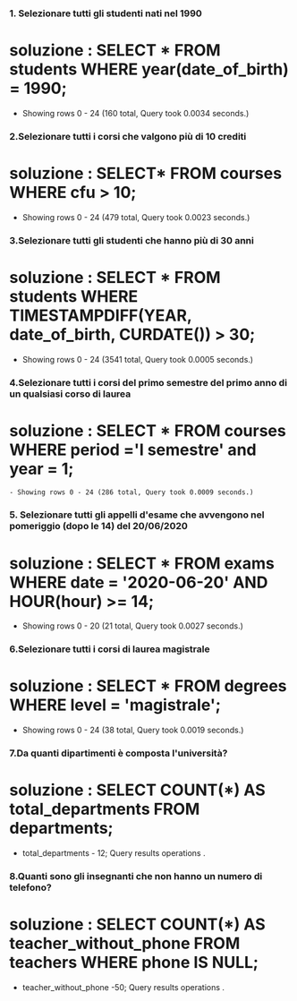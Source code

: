 ### 1. Selezionare tutti gli studenti nati nel 1990 
 # soluzione : SELECT * FROM students WHERE year(date_of_birth) = 1990;
   - Showing rows 0 - 24 (160 total, Query took 0.0034 seconds.)


### 2.Selezionare tutti i corsi che valgono più di 10 crediti
 # soluzione : SELECT* FROM courses WHERE cfu > 10;
   - Showing rows 0 - 24 (479 total, Query took 0.0023 seconds.)

### 3.Selezionare tutti gli studenti che hanno più di 30 anni
 # soluzione : SELECT * FROM students WHERE TIMESTAMPDIFF(YEAR, date_of_birth, CURDATE()) > 30;
   -  Showing rows 0 - 24 (3541 total, Query took 0.0005 seconds.)

### 4.Selezionare tutti i corsi del primo semestre del primo anno di un qualsiasi corso di laurea 
  # soluzione : SELECT * FROM courses WHERE period ='I semestre' and year = 1;
    - Showing rows 0 - 24 (286 total, Query took 0.0009 seconds.)
   
### 5. Selezionare tutti gli appelli d'esame che avvengono nel pomeriggio (dopo le 14) del 20/06/2020
 # soluzione : SELECT * FROM exams WHERE date = '2020-06-20' AND HOUR(hour) >= 14;
   -  Showing rows 0 - 20 (21 total, Query took 0.0027 seconds.)
### 6.Selezionare tutti i corsi di laurea magistrale
 # soluzione : SELECT * FROM degrees WHERE level = 'magistrale';
   -  Showing rows 0 - 24 (38 total, Query took 0.0019 seconds.)
### 7.Da quanti dipartimenti è composta l'università?
 # soluzione : SELECT COUNT(*) AS total_departments FROM departments;
   -  total_departments - 12; Query results operations . 
### 8.Quanti sono gli insegnanti che non hanno un numero di telefono?
 # soluzione : SELECT COUNT(*) AS teacher_without_phone FROM teachers WHERE phone IS NULL;
   - teacher_without_phone -50; Query results operations . 